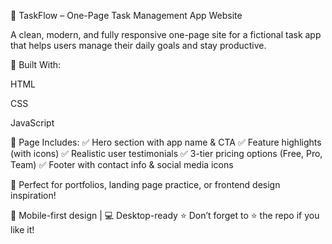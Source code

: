 📝 TaskFlow – One-Page Task Management App Website

A clean, modern, and fully responsive one-page site for a fictional task app that helps users manage their daily goals and stay productive.

🔧 Built With:

HTML

CSS

JavaScript

📌 Page Includes:
✅ Hero section with app name & CTA
✅ Feature highlights (with icons)
✅ Realistic user testimonials
✅ 3-tier pricing options (Free, Pro, Team)
✅ Footer with contact info & social media icons

🎯 Perfect for portfolios, landing page practice, or frontend design inspiration!

📱 Mobile-first design | 💻 Desktop-ready
⭐ Don’t forget to ⭐ the repo if you like it!
